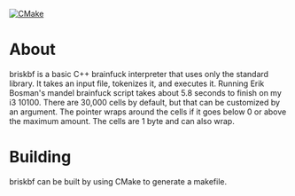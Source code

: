 [![CMake](https://github.com/hilloftheking/briskbf/actions/workflows/cmake.yml/badge.svg)](https://github.com/hilloftheking/briskbf/actions/workflows/cmake.yml)
# About
briskbf is a basic C++ brainfuck interpreter that uses only the standard library. It takes an input file, tokenizes it, and executes it. Running Erik Bosman's mandel brainfuck script takes about 5.8 seconds to finish on my i3 10100.
There are 30,000 cells by default, but that can be customized by an argument. The pointer wraps around the cells if it goes below 0 or above the maximum amount. The cells are 1 byte and can also wrap.
# Building
briskbf can be built by using CMake to generate a makefile.
